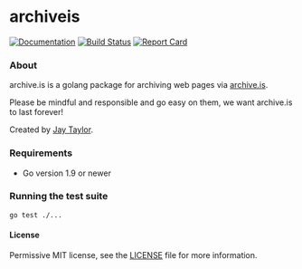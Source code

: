 # archiveis

[![Documentation](https://godoc.org/github.com/jaytaylor/archive.is?status.svg)](https://godoc.org/github.com/jaytaylor/archive.is)
[![Build Status](https://travis-ci.org/jaytaylor/archive.is.svg?branch=master)](https://travis-ci.org/jaytaylor/archiveis)
[![Report Card](https://goreportcard.com/badge/github.com/jaytaylor/archive.is)](https://goreportcard.com/report/github.com/jaytaylor/archive.is)

### About

archive.is is a golang package for archiving web pages via [archive.is](https://archive.is).

Please be mindful and responsible and go easy on them, we want archive.is to last forever!

Created by [Jay Taylor](https://jaytaylor.com/).

### Requirements

* Go version 1.9 or newer

### Running the test suite

    go test ./...

#### License

Permissive MIT license, see the [LICENSE](LICENSE) file for more information.
